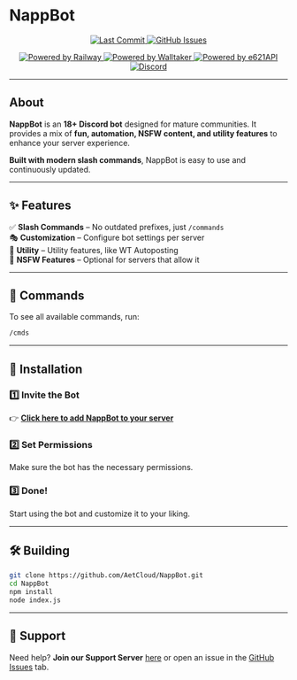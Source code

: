 # NappBot

<p align="center">
  <a href="https://github.com/AetCloud/NappBot/commits/main">
    <img src="https://img.shields.io/github/last-commit/AetCloud/NappBot?style=flat&color=brightgreen" alt="Last Commit">
  </a>
  <a href="https://github.com/AetCloud/NappBot/issues">
    <img src="https://img.shields.io/github/issues/AetCloud/NappBot?color=yellow" alt="GitHub Issues">
  </a>
</p>

<p align="center">
  <a href="https://railway.app">
    <img src="https://img.shields.io/badge/Powered%20by-Railway-%235C4EE5?style=for-the-badge&logo=railway" alt="Powered by Railway">
  </a>
  <a href="https://walltaker.joi.how/">
    <img src="https://img.shields.io/badge/Powered%20by-WallTaker-%235C4EE5?style=for-the-badge" alt="Powered by Walltaker">
  </a>
  <a href="https://e621.net/">
    <img src="https://img.shields.io/badge/Powered%20by-e621.net-%2300549F?style=for-the-badge" alt="Powered by e621API">
  </a>
  <a href="https://discord.gg/7xFAdhG7Tx">
    <img src="https://img.shields.io/discord/750951332378050560?color=5865F2&logo=discord&logoColor=white&style=for-the-badge" alt="Discord">
  </a>
</p>


---

## About  

**NappBot** is an **18+ Discord bot** designed for mature communities. It provides a mix of **fun, automation, NSFW content, and utility features** to enhance your server experience.  

**Built with modern slash commands**, NappBot is easy to use and continuously updated.

---

## ✨ Features  

✅ **Slash Commands** – No outdated prefixes, just `/commands`  
🎭 **Customization** – Configure bot settings per server  
📜 **Utility** – Utility features, like WT Autoposting  
🔞 **NSFW Features** – Optional for servers that allow it  

---

## 📜 Commands

To see all available commands, run:  

```sh
/cmds
```

---

## 🚀 Installation

### **1️⃣ Invite the Bot**  
👉 **[Click here to add NappBot to your server](https://discord.com/oauth2/authorize?client_id=765387268557897799)**  

### **2️⃣ Set Permissions**  
Make sure the bot has the necessary permissions.

### **3️⃣ Done!**  
Start using the bot and customize it to your liking.

---

## 🛠 Building

```sh
git clone https://github.com/AetCloud/NappBot.git
cd NappBot
npm install
node index.js
```

---

## 📢 Support

Need help? **Join our Support Server** [here](#) or open an issue in the [GitHub Issues](https://github.com/AetCloud/NappBot/issues) tab.  
